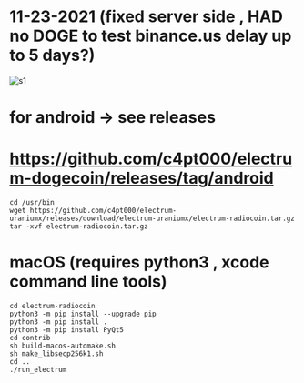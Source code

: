 
# 11-23-2021 (fixed server side , HAD no DOGE to test binance.us delay up to 5 days?)

![s1](https://github.com/c4pt000/electrum-dogecoin/releases/download/android/scan-from-here.gif)

# for android -> see releases

# https://github.com/c4pt000/electrum-dogecoin/releases/tag/android

```
cd /usr/bin
wget https://github.com/c4pt000/electrum-uraniumx/releases/download/electrum-uraniumx/electrum-radiocoin.tar.gz
tar -xvf electrum-radiocoin.tar.gz
```


# macOS (requires python3 , xcode command line tools)
```
cd electrum-radiocoin
python3 -m pip install --upgrade pip
python3 -m pip install .
python3 -m pip install PyQt5
cd contrib
sh build-macos-automake.sh
sh make_libsecp256k1.sh
cd ..
./run_electrum
```
